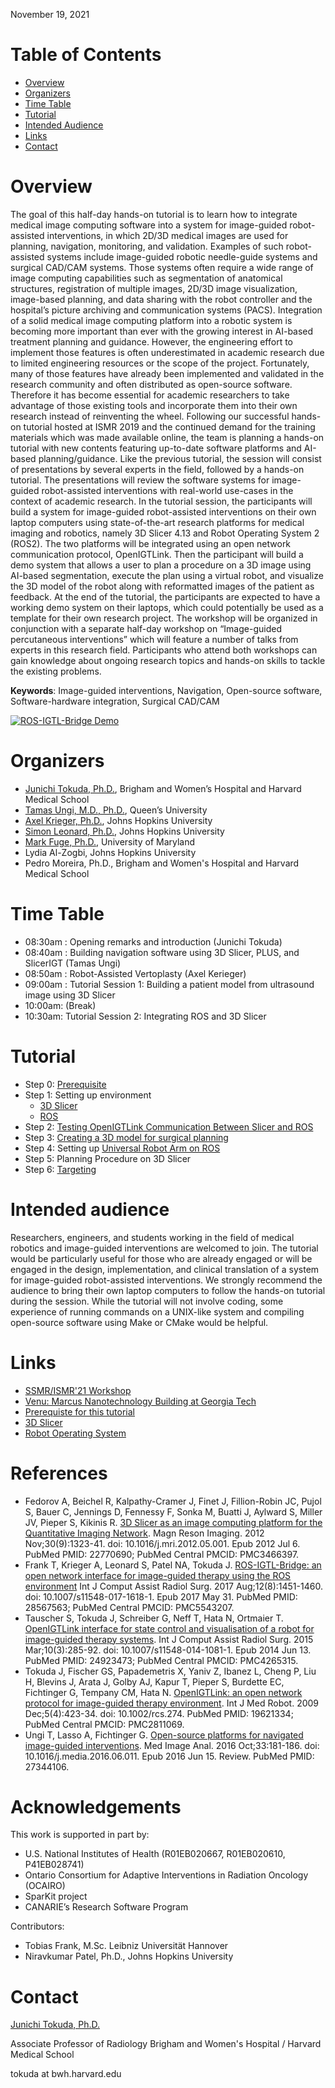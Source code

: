 November 19, 2021

<!-- Please see [prerequiste](ismr2019/prerequisite), if you are planning to participate.-->

# Table of Contents
- [Overview](#overview)
- [Organizers](#organizers)
- [Time Table](#time)
- [Tutorial](#tutorial)
- [Intended Audience](#audience)
- [Links](#links)
- [Contact](#contact)

# Overview

The goal of this half-day hands-on tutorial is to learn how to integrate medical image computing software into a system for image-guided robot-assisted interventions, in which 2D/3D medical images are used for planning, navigation, monitoring, and validation. Examples of such robot-assisted systems include image-guided robotic needle-guide systems and surgical CAD/CAM systems. Those systems often require a wide range of image computing capabilities such as segmentation of anatomical structures, registration of multiple images, 2D/3D image visualization, image-based planning, and data sharing with the robot controller and the hospital’s picture archiving and communication systems (PACS). Integration of a solid medical image computing platform into a robotic system is becoming more important than ever with the growing interest in AI-based treatment planning and guidance. 
However, the engineering effort to implement those features is often underestimated in academic research due to limited engineering resources or the scope of the project. Fortunately, many of those features have already been implemented and validated in the research community and often distributed as open-source software. Therefore it has become essential for academic researchers to take advantage of those existing tools and incorporate them into their own research instead of reinventing the wheel. 
Following our successful hands-on tutorial hosted at ISMR 2019 and the continued demand for the training materials which was made available online, the team is planning a hands-on tutorial with new contents featuring up-to-date software platforms and AI-based planning/guidance. Like the previous tutorial, the session will consist of presentations by several experts in the field, followed by a hands-on tutorial. The presentations will review the software systems for image-guided robot-assisted interventions with real-world use-cases in the context of academic research. In the tutorial session, the participants will build a system for image-guided robot-assisted interventions on their own laptop computers using state-of-the-art research platforms for medical imaging and robotics, namely 3D Slicer 4.13 and Robot Operating System 2 (ROS2). The two platforms will be integrated using an open network communication protocol, OpenIGTLink. Then the participant will build a demo system that allows a user to plan a procedure on a 3D image using AI-based segmentation, execute the plan using a virtual robot, and visualize the 3D model of the robot along with reformatted images of the patient as feedback. At the end of the tutorial, the participants are expected to have a working demo system on their laptops, which could potentially be used as a template for their own research project.
The workshop will be organized in conjunction with a separate half-day workshop on “Image-guided percutaneous interventions” which will feature a number of talks from experts in this research field. Participants who attend both workshops can gain knowledge about ongoing research topics and hands-on skills to tackle the existing problems. 

**Keywords**: Image-guided interventions, Navigation, Open-source software, Software-hardware integration, Surgical CAD/CAM


[![ROS-IGTL-Bridge Demo](http://img.youtube.com/vi/CA4x5cZQKpk/0.jpg)](https://www.youtube.com/watch?v=CA4x5cZQKpk "ROS-IGTL-Bridge Demo")

# Organizers

- [Junichi Tokuda, Ph.D.](https://scholar.harvard.edu/tokuda), Brigham and Women’s Hospital and Harvard Medical School
- [Tamas Ungi, M.D., Ph.D.](http://perk.cs.queensu.ca/users/ungi), Queen’s University
- [Axel Krieger, Ph.D.](https://me.jhu.edu/faculty/axel-krieger/), Johns Hopkins University
- [Simon Leonard, Ph.D.](https://www.cs.jhu.edu/faculty/simon-leonard/), Johns Hopkins University
- [Mark Fuge, Ph.D.](http://ideal.umd.edu/team/mark-fuge), University of Maryland
- Lydia Al-Zogbi, Johns Hopkins University
- Pedro Moreira, Ph.D., Brigham and Women's Hospital and Harvard Medical School

# Time Table

- 08:30am : Opening remarks and introduction (Junichi Tokuda)
- 08:40am : Building navigation software using 3D Slicer, PLUS, and SlicerIGT (Tamas Ungi)
- 08:50am : Robot-Assisted Vertoplasty (Axel Kerieger)
- 09:00am : Tutorial Session 1: Building a patient model from ultrasound image using 3D Slicer
- 10:00am: (Break)
- 10:30am: Tutorial Session 2: Integrating ROS and 3D Slicer

# Tutorial
- Step 0: [Prerequisite](ismr2021/prerequisite.md)
- Step 1: Setting up environment
  - [3D Slicer](ismr2021/slicer_env.md)
  - [ROS](ismr2021/ros_env.md)
- Step 2: [Testing OpenIGTLink Communication Between Slicer and ROS](ismr2021/ros_igtl_test.md)
- Step 3: [Creating a 3D model for surgical planning](ismr2021/slicer_planning.md)
- Step 4: Setting up [Universal Robot Arm on ROS](ismr2021/fake_robot.md)
- Step 5: Planning Procedure on 3D Slicer
- Step 6: [Targeting](ismr2021/ros_targeting.md)

# Intended audience

Researchers, engineers, and students working in the field of medical robotics and image-guided interventions are welcomed to join. The tutorial would be particularly useful for those who are already engaged or will be engaged in the design, implementation, and clinical translation of a system for image-guided robot-assisted interventions. We strongly recommend the audience to bring their own laptop computers to follow the hands-on tutorial during the session. While the tutorial will not involve coding, some experience of running commands on a UNIX-like system and compiling open-source software using Make or CMake would be helpful.


# Links
- [SSMR/ISMR'21 Workshop](http://www.ismr.gatech.edu)
- [Venu: Marcus Nanotechnology Building at Georgia Tech](http://www.ismr.gatech.edu/venue)
- [Prerequiste for this tutorial](prerequisite)
- [3D Slicer](https://www.slicer.org/)
- [Robot Operating System](http://www.ros.org/)

# References

- Fedorov A, Beichel R, Kalpathy-Cramer J, Finet J, Fillion-Robin JC, Pujol S, Bauer C, Jennings D, Fennessy F, Sonka M, Buatti J, Aylward S, Miller JV, Pieper S, Kikinis R. [3D Slicer as an image computing platform for the Quantitative Imaging Network](https://www.ncbi.nlm.nih.gov/pmc/articles/PMC3466397/). Magn Reson Imaging. 2012 Nov;30(9):1323-41. doi: 10.1016/j.mri.2012.05.001. Epub 2012 Jul 6. PubMed PMID: 22770690; PubMed Central PMCID: PMC3466397.
- Frank T, Krieger A, Leonard S, Patel NA, Tokuda J. [ROS-IGTL-Bridge: an open network interface for image-guided therapy using the ROS environment](https://www.ncbi.nlm.nih.gov/pmc/articles/PMC5543207/.) Int J Comput Assist Radiol Surg. 2017 Aug;12(8):1451-1460. doi: 10.1007/s11548-017-1618-1. Epub 2017 May 31. PubMed PMID: 28567563; PubMed Central PMCID: PMC5543207. 
- Tauscher S, Tokuda J, Schreiber G, Neff T, Hata N, Ortmaier T. [OpenIGTLink interface for state control and visualisation of a robot for image-guided therapy systems](https://www.ncbi.nlm.nih.gov/pmc/articles/PMC4265315/). Int J Comput Assist Radiol Surg. 2015 Mar;10(3):285-92. doi: 10.1007/s11548-014-1081-1. Epub 2014 Jun 13. PubMed PMID: 24923473; PubMed Central PMCID: PMC4265315. 
- Tokuda J, Fischer GS, Papademetris X, Yaniv Z, Ibanez L, Cheng P, Liu H, Blevins J, Arata J, Golby AJ, Kapur T, Pieper S, Burdette EC, Fichtinger G, Tempany CM, Hata N. [OpenIGTLink: an open network protocol for image-guided therapy environment](https://www.ncbi.nlm.nih.gov/pmc/articles/PMC2811069/). Int J Med Robot. 2009 Dec;5(4):423-34. doi: 10.1002/rcs.274. PubMed PMID: 19621334; PubMed Central PMCID: PMC2811069. 
- Ungi T, Lasso A, Fichtinger G. [Open-source platforms for navigated image-guided interventions](https://www.ncbi.nlm.nih.gov/pubmed/?term=27344106). Med Image Anal. 2016 Oct;33:181-186. doi: 10.1016/j.media.2016.06.011. Epub 2016 Jun 15. Review. PubMed PMID: 27344106.

# Acknowledgements

This work is supported in part by:
- U.S. National Institutes of Health (R01EB020667, R01EB020610, P41EB028741)
- Ontario Consortium for Adaptive Interventions in Radiation Oncology (OCAIRO)
- SparKit project
- CANARIE’s Research Software Program

Contributors:
- Tobias Frank, M.Sc. Leibniz Universität Hannover
- Niravkumar Patel, Ph.D., Johns Hopkins University

# Contact

[Junichi Tokuda, Ph.D.](https://scholar.harvard.edu/tokuda)

Associate Professor of Radiology
Brigham and Women's Hospital / Harvard Medical School

tokuda at bwh.harvard.edu




